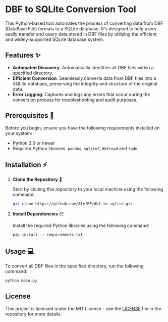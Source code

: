 # DBF to SQLite Conversion Tool

This Python-based tool automates the process of converting data from DBF (DataBase File) formats to a SQLite database. It's designed to help users easily transfer and query data stored in DBF files by utilizing the efficient and widely-supported SQLite database system.

## Features :sparkles:

- **Automated Discovery**: Automatically identifies all DBF files within a specified directory.
- **Efficient Conversion**: Seamlessly converts data from DBF files into a SQLite database, preserving the integrity and structure of the original data.
- **Error Logging**: Captures and logs any errors that occur during the conversion process for troubleshooting and audit purposes.

## Prerequisites :rocket:

Before you begin, ensure you have the following requirements installed on your system:

- Python 3.6 or newer
- Required Python libraries: `pandas`, `sqlite3`, `dbfread` and `tqdm`

## Installation :zap:

1. **Clone the Repository** :floppy_disk:

   Start by cloning this repository to your local machine using the following command:

    ```bash
    git clone https://github.com/AlefRP/dbf_to_sqlite.git
    ```

2. **Install Dependencies** :package:

   Install the required Python libraries using the following command:

    ```bash
    pip install -r requirements.txt
    ```

## Usage :computer:

To convert all DBF files in the specified directory, run the following command:

```bash
python main.py
```

## License

This project is licensed under the MIT License - see the [LICENSE](LICENSE) file in the repository for more details.
